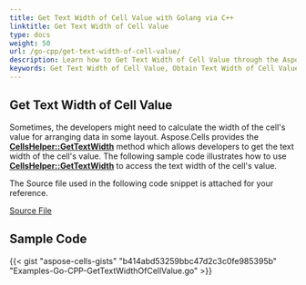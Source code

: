 ```yaml
---
title: Get Text Width of Cell Value with Golang via C++
linktitle: Get Text Width of Cell Value
type: docs
weight: 50
url: /go-cpp/get-text-width-of-cell-value/
description: Learn how to Get Text Width of Cell Value through the Aspose.Cells for C++ API.
keywords: Get Text Width of Cell Value, Obtain Text Width of Cell Value
---
```


## **Get Text Width of Cell Value**

Sometimes, the developers might need to calculate the width of the cell's value for arranging data in some layout. Aspose.Cells provides the [**CellsHelper::GetTextWidth**](https://reference.aspose.com/cells/go-cpp/cellshelper/gettextwidth/) method which allows developers to get the text width of the cell's value. The following sample code illustrates how to use [**CellsHelper::GetTextWidth**](https://reference.aspose.com/cells/go-cpp/cellshelper/gettextwidth/) to access the text width of the cell's value.

The Source file used in the following code snippet is attached for your reference.

[Source File](96928090.xlsx)

## Sample Code

{{< gist "aspose-cells-gists" "b414abd53259bbc47d2c3c0fe985395b" "Examples-Go-CPP-GetTextWidthOfCellValue.go" >}}